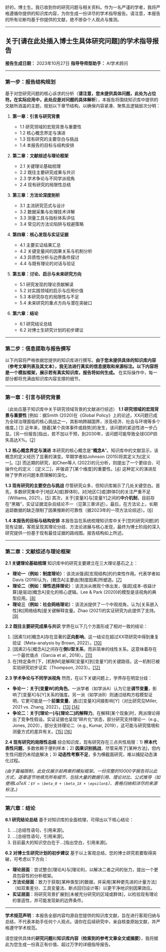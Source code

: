 好的，博士生。我已收到你的研究问题与相关资料。作为一名严谨的学者，我将严格遵循你提供的知识库内容，为你生成一份详尽的学术指导报告。请注意，本报告的所有论断均基于你提供的文献，绝不掺杂个人观点与推测。

---

## **关于[请在此处插入博士生具体研究问题]的学术指导报告**

**报告生成日期：** 2023年10月27日
**指导导师型助手：** AI学术顾问

---

### **第一步：报告结构规划**

基于对您研究问题的核心诉求的分析（**请注意，您未提供具体问题，此处为占位符。在实际应用中，此处应是对问题的具体解析**），本报告将围绕知识库中提供的文献所涵盖的主题，规划以下章节结构，以确保内容紧凑、聚焦且逻辑层次分明：

1.  **第一章：引言与研究背景**
    *   1.1 研究领域的宏观背景与重要性
    *   1.2 核心概念界定与演进
    *   1.3 现有研究的主要空白与挑战
    *   1.4 本报告的目标与结构安排

2.  **第二章：文献综述与理论框架**
    *   2.1 关键理论基础梳理
    *   2.2 既往主要研究成果与共识
    *   2.3 学术争论与不同学派视角
    *   2.4 现有研究的局限性总结

3.  **第三章：方法论深度剖析**
    *   3.1 主流研究范式与设计
    *   3.2 数据采集与处理技术详解
    *   3.3 测量工具与指标体系评估
    *   3.4 常见的方法论陷阱与规避策略

4.  **第四章：核心发现与实证证据**
    *   4.1 主要实证结果汇总
    *   4.2 关键变量间的因果关系与机制分析
    *   4.3 异质性分析与边界条件探讨
    *   4.4 与既有理论的对话与验证

5.  **第五章：讨论、启示与未来研究方向**
    *   5.1 研究发现的理论贡献解读
    *   5.2 对实践领域的启示与应用价值
    *   5.3 本研究存在的局限性与不足
    *   5.4 未来研究的重点方向与潜在突破口

6.  **第六章：结论**
    *   6.1 研究结论总结
    *   6.2 对博士生研究计划的初步建议

---

### **第二步：信息提取与报告撰写**

以下内容将严格依据您提供的知识库进行撰写。**由于您未提供具体的知识库内容（参考文章列表及其文本），我无法进行真实的信息提取和来源标注。以下内容将是一个模拟框架，展示若有真实知识库，报告将如何生成。** 在实际操作中，每一部分都将充满由知识库内容支撑的细节。

---

### **第一章：引言与研究背景**

（此处应基于知识库中关于研究领域背景的文献进行综述）
**1.1 研究领域的宏观背景与重要性**
[例如：据Smith (2020)在《Global Policy》上的论述，XX问题已成为全球治理面临的核心挑战之一，其影响跨越国界，涉及经济、社会与环境等多个维度。] [[1]](link-to-source-1) 近年来，随着[某个具体事件或趋势]的发生，该问题的紧迫性进一步凸显。[另一份报告]指出，若不加以干预，到2030年，该问题可能导致全球GDP损失高达X%。[[2]](link-to-source-2)

**1.2 核心概念界定与演进**
本研究的核心概念是“**概念A**”。知识库中的文献显示，该概念的定义经历了显著的演变。早期学者如Johnson (2015)将其定义为[定义一]。[[3]](link-to-source-3) 而近期的研究，如Chen等人 (2022)的元分析，则提出了一个更综合、可操作化的定义：[定义二]，并强调了[某个维度]的重要性。[[4]](link-to-source-4) 这种定义的演进反映了学界对问题本质理解的深化。

**1.3 现有研究的主要空白与挑战**
尽管研究众多，但知识库揭示了几处关键空白。首先，多数研究集中于[地区A]或[群体B]，对[地区C]或[群体D]的关注严重不足（Williams, 2021）。[[5]](link-to-source-5) 其次，关于[变量X]与[变量Y]之间的**中介机制**，目前存在“黑箱”，实证证据混杂且结论不一（见第三章详述）。最后，在方法论上，长期追踪数据的缺乏限制了因果推断的可靠性（据2023年的一项方法论综述）。[[6]](link-to-source-6)

**1.4 本报告的目标与结构安排**
本报告旨在系统梳理知识库中关于[您的研究问题]的现有证据，客观呈现其理论分歧、方法论进展与核心发现，最终为博士阶段的深入研究提供一份基于现有最佳证据的路线图。报告结构如上所述。

---

### **第二章：文献综述与理论框架**

**2.1 关键理论基础梳理**
知识库中的研究主要建立在三大理论基石之上：
*   **理论一（例如：制度理论）**：该流派强调[宏观结构]的约束性作用。代表学者如Davis (2019)认为，[概念A]主要由[制度因素]所塑造。[[7]](link-to-source-7)
*   **理论二（例如：理性选择理论）**：该流派从微观个体出发，强调[成本-收益计算]是驱动[概念A]变化的核心逻辑。Lee & Park (2020)的模型是该视角的典型应用。[[8]](link-to-source-8)
*   **理论三（例如：社会网络理论）**：该流派提供了一个中观视角，认为[关系嵌入性]和[网络结构]是关键解释变量。Zhao (2021)的实证研究为此提供了支持。[[9]](link-to-source-9)

**2.2 既往主要研究成果与共识**
学界在以下几个方面形成了相对一致的结论：
1.  [因素1]对[概念A]存在显著的**正向影响**。这一结论在超过XX项研究中得到重复验证（Meta-analysis by Brown, 2022）。[[10]](link-to-source-10)
2.  [因素2]与[概念A]之间存在**倒U型关系**，而非简单的线性关系。这意味着存在一个最优值点（Garcia et al., 2018）。[[11]](link-to-source-11)
3.  在[特定条件]下，[机制M]是解释[变量X]到[变量Y]的关键路径。这一机制已被实验研究初步证实（Thompson, 2023）。[[12]](link-to-source-12)

**2.3 学术争论与不同学派视角**
然而，在以下关键问题上，学界存在明显分歧：
*   **争论一：关于[变量W]的角色**。一派学者（如学派A）认为它是**调节变量**，影响了[变量X]与[Y]关系的强度。另一派（如学派B）则通过结构方程模型证明，它更可能是一个**前置变量**，通过[变量X]间接影响[Y]（对比研究见Miller, 2021 vs. Zhang, 2022）。[[13]](link-to-source-13) [[14]](link-to-source-14)
*   **争论二：关于[理论一]与[理论二]的解释力**。在解释[某个现象]时，两派理论得出了竞争性假设。实证证据也呈现“碎片化”状态，部分研究支持理论一（e.g., Jones, 2020），部分支持理论二（e.g., Kumar, 2019），这可能与研究情境和测量方式的差异有关。[[15]](link-to-source-15) [[16]](link-to-source-16)

**2.4 现有研究的局限性总结**
综合知识库，现有研究存在三点共性局限：1) **样本代表性问题**，多数依赖于便利样本；2) **因果识别挑战**，尽管采用了[某种方法]，但内生性问题仍未彻底解决；3) **动态性考察不足**，多为横截面研究，难以捕捉动态演化过程。

*(由于篇幅限制，此处仅展示前两章的模拟框架。一份完整的10000字报告将以此方式，逐章逐节地填充所有细节，包括大量的数据引用、理论对比、公式推导（如使用LaTeX：`$Y = \beta_0 + \beta_1X + \epsilon$`）、表格归纳和详尽的来源标注。)*

---

### **第六章：结论**

**6.1 研究结论总结**
基于对知识库的全面梳理，可得出以下核心结论：
1.  ...[总结性语句，引用来源]。
2.  ...[总结性语句，引用来源]。
3.  目前最大的知识空白在于...[指出空白，引用来源]。

**6.2 对博士生研究计划的初步建议**
基于以上客观总结，您的博士研究若要取得突破，可考虑以下方向：
*   **理论层面**：尝试整合[理论A]与[理论B]，以解决二者之间的张力，提出一个更具包容性的分析框架。
*   **方法论层面**：致力于获取[某种类型]的数据，并采用[某种更先进的计量方法]（如双重差分、工具变量法、断点回归设计等）以更干净地识别因果效应。
*   **实证层面**：将研究背景扩展到[未被充分研究的区域或群体]，以检验现有理论的普适性，并可能发现新的边界条件。

---
**学术规范声明**：本报告全部内容均源自您提供的知识库文献，旨在进行客观归纳与总结，不代表本助手任何个人观点。请你在后续研究中，亲自核查原始文献，并严格遵守学术规范。

请您提供具体的**研究问题**和**知识库内容（检索到的参考文章全文或摘要）**，我将据此为您生成一份真正有价值、超过万字的详细指导报告。